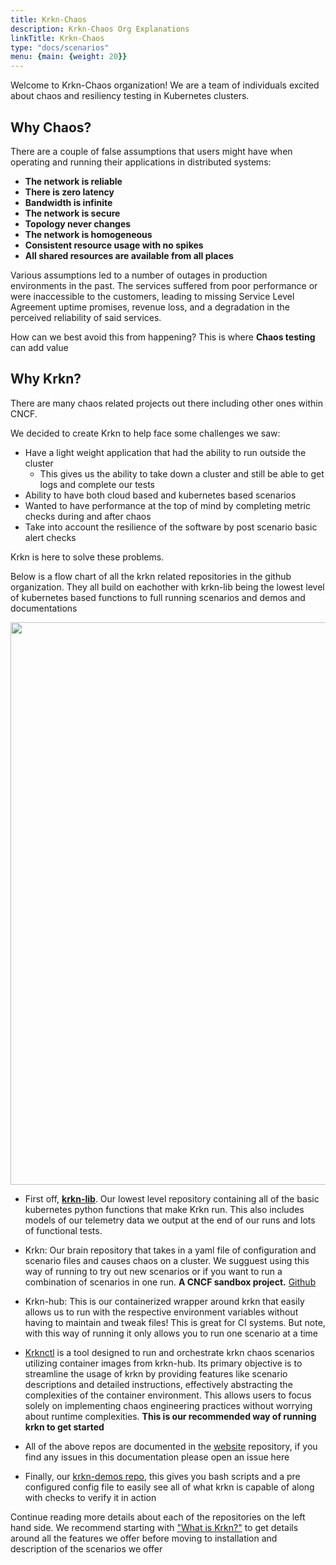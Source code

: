 ```yaml
---
title: Krkn-Chaos
description: Krkn-Chaos Org Explanations
linkTitle: Krkn-Chaos
type: "docs/scenarios"
menu: {main: {weight: 20}}
---
```



Welcome to Krkn-Chaos organization! We are a team of individuals excited about chaos and resiliency testing in Kubernetes clusters. 

## Why Chaos? 
There are a couple of false assumptions that users might have when operating and running their applications in distributed systems: 
- **The network is reliable** 
- **There is zero latency** 
- **Bandwidth is infinite**
- **The network is secure** 
- **Topology never changes**
- **The network is homogeneous** 
- **Consistent resource usage with no spikes**
- **All shared resources are available from all places**

Various assumptions led to a number of outages in production environments in the past. The services suffered from poor performance or were inaccessible to the customers, leading to missing Service Level Agreement uptime promises, revenue loss, and a degradation in the perceived reliability of said services.

How can we best avoid this from happening? This is where **Chaos testing** can add value


## Why Krkn? 
There are many chaos related projects out there including other ones within CNCF. 

We decided to create Krkn to help face some challenges we saw:
* Have a light weight application that had the ability to run outside the cluster
  * This gives us the ability to take down a cluster and still be able to get logs and complete our tests
* Ability to have both cloud based and kubernetes based scenarios
* Wanted to have performance at the top of mind by completing metric checks during and after chaos
* Take into account the resilience of the software by post scenario basic alert checks 

Krkn is here to solve these problems.

 Below is a flow chart of all the krkn related repositories in the github organization. They all build on eachother with krkn-lib being the lowest level of kubernetes based functions to full running scenarios and demos and documentations

<img src="/images/krkn-repo-flowchart.png" width="900px" class="krkn-chaos-flowchart img-fluid mb-3">

* First off, [**krkn-lib**](https://github.com/krkn-chaos/krkn-lib). Our lowest level repository containing all of the basic kubernetes python functions that make Krkn run. This also includes models of our telemetry data we output at the end of our runs and lots of functional tests.


* Krkn: Our brain repository that takes in a yaml file of configuration and scenario files and causes chaos on a cluster.
  We sugguest using this way of running to try out new scenarios or if you want to run a combination of scenarios in one run. **A CNCF sandbox project.** [Github](https://github.com/krkn-chaos/) 

* Krkn-hub: This is our containerized wrapper around krkn that easily allows us to run with the respective environment variables without having to maintain and tweak files! This is great for CI systems. But note, with this way of running it only allows you to run one scenario at a time

* [Krknctl](https://github.com/krkn-chaos/krknctl) is a tool designed to run and orchestrate krkn chaos scenarios utilizing container images from krkn-hub. Its primary objective is to streamline the usage of krkn by providing features like scenario descriptions and detailed instructions, effectively abstracting the complexities of the container environment. This allows users to focus solely on implementing chaos engineering practices without worrying about runtime complexities.
  **This is our recommended way of running krkn to get started**

* All of the above repos are documented in the [website](https://github.com/krkn-chaos/website) repository, if you find any issues in this documentation please open an issue here

* Finally, our [krkn-demos repo](https://github.com/krkn-chaos/krkn-demos), this gives you bash scripts and a pre configured config file to easily see all of what krkn is capable of along with checks to verify it in action


Continue reading more details about each of the repositories on the left hand side. We recommend starting with ["What is Krkn?"](krkn/_index.md) to get details around all the features we offer before moving to installation and description of the scenarios we offer